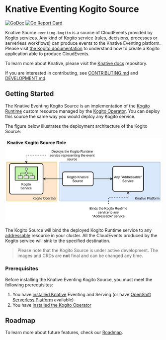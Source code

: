 # Knative Eventing Kogito Source

[![GoDoc](https://godoc.org/knative-sandbox/eventing-kogito?status.svg)](https://godoc.org/knative-sandbox/eventing-kogito)
[![Go Report Card](https://goreportcard.com/badge/knative-sandbox/eventing-kogito)](https://goreportcard.com/report/knative-sandbox/eventing-kogito)

Knative Source `eventing-kogito` is a source of CloudEvents provided
by [Kogito services](https://docs.jboss.org/kogito/release/latest/html_single/#con-kogito-automation_kogito-docs). Any
kind of Kogito service (rules, decisions, processes or serverless workflows) can produce events to the Knative Eventing platform. Please
visit [the Kogito documentation](https://docs.jboss.org/kogito/release/latest/html_single/#proc-knative-eventing-process-services_kogito-developing-process-services)
to understand how to create a Kogito application able to produce CloudEvents.

To learn more about Knative, please visit the
[Knative docs](https://github.com/knative/docs) repository.

If you are interested in contributing, see [CONTRIBUTING.md](./CONTRIBUTING.md)
and [DEVELOPMENT.md](./DEVELOPMENT.md).

## Getting Started

The Knative Eventing Kogito Source is an implementation of
the [Kogito Runtime](https://docs.jboss.org/kogito/release/latest/html_single/#proc-kogito-deploying-on-kubernetes_kogito-deploying-on-openshift)
custom resource managed by the [Kogito Operator](https://github.com/kiegroup/kogito-operator). You can deploy this
source the same way you would deploy any Kogito service. 

The figure below illustrates the deployment architecture of the Kogito Source:

![Knative Kogito Source Role](./docs/knative-kogito-source-role.png)

The Kogito Source will bind the deployed Kogito Runtime service to
any [addressable](https://github.com/knative/specs/blob/main/specs/eventing/interfaces.md#addressable) resource in your
cluster. All the CloudEvents produced by the Kogito service will sink to the specified destination.

> Please note that the Kogito Source is under active development. The images and CRDs are **not** final and can be changed any time.

### Prerequisites

Before installing the Knative Eventing Kogito Source, you must meet the following prerequisites:

1. You have [installed Knative](https://knative.dev/docs/install/) Eventing and Serving (or
   have [OpenShift Serverless Platform](https://www.openshift.com/learn/topics/serverless) available)
2. You have [installed the Kogito Operator](https://github.com/kiegroup/kogito-operator)

## Roadmap

To learn more about future features, check our [Roadmap](ROADMAP.md).
